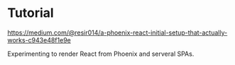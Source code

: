 # Tutorial

https://medium.com/@resir014/a-phoenix-react-initial-setup-that-actually-works-c943e48f1e9e

Experimenting to render React from Phoenix and serveral SPAs.
